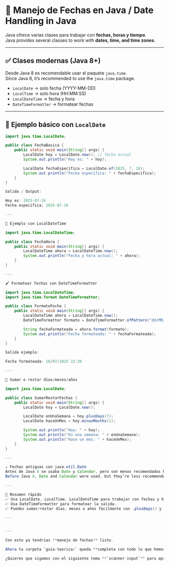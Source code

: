 # 📅 Manejo de Fechas en Java / Date Handling in Java

Java ofrece varias clases para trabajar con **fechas, horas y tiempo**.  
Java provides several classes to work with **dates, time, and time zones**.

---

## ✅ Clases modernas (Java 8+)

Desde Java 8 es recomendable usar el paquete `java.time`.  
Since Java 8, it’s recommended to use the `java.time` package.

- `LocalDate` → solo fecha (YYYY-MM-DD)  
- `LocalTime` → solo hora (HH:MM:SS)  
- `LocalDateTime` → fecha y hora  
- `DateTimeFormatter` → formatear fechas  

---

## 🧪 Ejemplo básico con `LocalDate`

```java
import java.time.LocalDate;

public class FechaBasica {
    public static void main(String[] args) {
        LocalDate hoy = LocalDate.now(); // fecha actual
        System.out.println("Hoy es: " + hoy);

        LocalDate fechaEspecifica = LocalDate.of(2025, 7, 16);
        System.out.println("Fecha específica: " + fechaEspecifica);
    }
}

Salida / Output:

Hoy es: 2025-07-16
Fecha específica: 2025-07-16

---

🧪 Ejemplo con LocalDateTime

import java.time.LocalDateTime;

public class FechaHora {
    public static void main(String[] args) {
        LocalDateTime ahora = LocalDateTime.now();
        System.out.println("Fecha y hora actual: " + ahora);
    }
}

---

🖌️ Formatear fechas con DateTimeFormatter

import java.time.LocalDateTime;
import java.time.format.DateTimeFormatter;

public class FormatoFecha {
    public static void main(String[] args) {
        LocalDateTime ahora = LocalDateTime.now();
        DateTimeFormatter formato = DateTimeFormatter.ofPattern("dd/MM/yyyy HH:mm");

        String fechaFormateada = ahora.format(formato);
        System.out.println("Fecha formateada: " + fechaFormateada);
    }
}

Salida ejemplo:

Fecha formateada: 16/07/2025 22:30

---

🔄 Sumar o restar días/meses/años

import java.time.LocalDate;

public class SumarRestarFechas {
    public static void main(String[] args) {
        LocalDate hoy = LocalDate.now();

        LocalDate enUnaSemana = hoy.plusDays(7);
        LocalDate haceUnMes = hoy.minusMonths(1);

        System.out.println("Hoy: " + hoy);
        System.out.println("En una semana: " + enUnaSemana);
        System.out.println("Hace un mes: " + haceUnMes);
    }
}

---

⚠️ Fechas antiguas con java.util.Date
Antes de Java 8 se usaba Date y Calendar, pero son menos recomendados hoy.
Before Java 8, Date and Calendar were used, but they’re less recommended now.

---

📌 Resumen rápido
✅ Usa LocalDate, LocalTime, LocalDateTime para trabajar con fechas y horas.
✅ Usa DateTimeFormatter para formatear la salida.
✅ Puedes sumar/restar días, meses o años fácilmente con .plusDays() y .minusMonths().

---


---

Con esto ya tendrías **manejo de fechas** listo.  

Ahora tu carpeta `guia-teorica/` queda **completa con todo lo que hemos hecho**.  

¿Quieres que sigamos con el siguiente tema **`scanner-input`** para aprender cómo leer datos del usuario?
